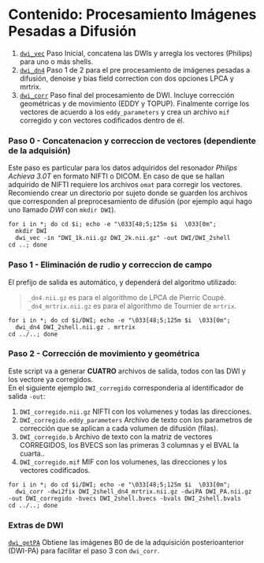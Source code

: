 # Contenido: Procesamiento Imágenes Pesadas a Difusión  
1. [`dwi_vec`]() Paso Inicial, concatena las DWIs y arregla los vectores (Philips) para uno o más shells. 
1. [`dwi_dn4`](https://github.com/rcruces/epilepsia_processing/blob/master/code/dwi_dn4) Paso 1 de 2 para el pre procesamiento de imágenes pesadas a difusión, denoise y bias field correction con dos opciones LPCA y mrtrix.  
1. [`dwi_corr`](https://github.com/rcruces/epilepsia_processing/blob/master/code/dwi_corr) Paso final del procesamiento de DWI. Incluye corrección geométricas y de movimiento (EDDY y TOPUP). Finalmente corrige los vectores de acuerdo a los `eddy_parameters` y crea un archivo `mif` corregido y con vectores codificados dentro de él.
  
  
### Paso 0 - Concatenacion y correccion de vectores (dependiente de la adquisión)  
Este paso es particular para los datos adquiridos del resonador *Philips Achieva 3.0T* en formato NIFTI o DICOM. En caso de que se hallan adquirido de NIFTI requiere los archivos `omat` para corregir los vectores.  
Recomiendo crear un directorio por sujeto donde se guarden los archivos que corresponden al preprocesamiento de difusión (por ejemplo aqui hago uno llamado *DWI* con `mkdir DWI`).
```{bash}
for i in *; do cd $i; echo -e "\033[48;5;125m $i  \033[0m"; 
  mkdir DWI
  dwi_vec -in "DWI_1k.nii.gz DWI_2k.nii.gz" -out DWI/DWI_2shell
cd ..; done
```
### Paso 1 - Eliminación de rudio y correccion de campo  
El prefijo de salida es automático, y dependerá del algoritmo utilizado:  
> `_dn4.nii.gz` es para el algorithmo de LPCA de Pierric Coupé.  
> `_dn4_mrtrix.nii.gz` es para el algorithmo de Tournier de `mrtrix`.
```{bash}
for i in *; do cd $i/DWI; echo -e "\033[48;5;125m $i  \033[0m"; 
  dwi_dn4 DWI_2shell.nii.gz . mrtrix
cd ../..; done
```
### Paso 2 - Corrección de movimiento y geométrica  
Este script va a generar **CUATRO** archivos de salida, todos con las DWI y los vectore ya corregidos.  
En el siguiente ejemplo `DWI_corregido` corresponderia al identificador de salida `-out`:  
1. `DWI_corregido.nii.gz` NIFTI con los volumenes y todas las direcciones.  
1. `DWI_corregido.eddy_parameters` Archivo de texto con los parametros de corrección que se aplican a cada volumen de difusión (filas).  
1. `DWI_corregido.b` Archivo de texto con la matriz de vectores CORREGIDOS, los BVECS son las primeras 3 columnas y el BVAL la cuarta..  
1. `DWI_corregido.mif` MIF con los volumenes, las direcciones y los vectores codificados.  
```{bash}
for i in *; do cd $i/DWI; echo -e "\033[48;5;125m $i  \033[0m"; 
  dwi_corr -dwi2fix DWI_2shell_dn4_mrtrix.nii.gz -dwiPA DWI_PA.nii.gz -out DWI_corregido -bvecs DWI_2shell.bvecs -bvals DWI_2shell.bvals
cd ../..; done
```
  
### Extras de DWI  
[`dwi_getPA`]() Obtiene las imágenes B0 de de la adquisición posterioanterior (DWI-PA) para facilitar el paso 3 con `dwi_corr`.
  
